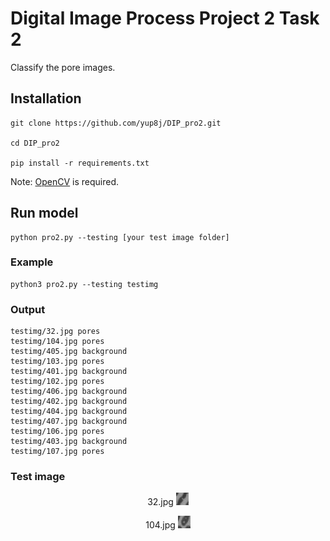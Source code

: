 # Digital Image Process Project 2 Task 2

Classify the pore images.

## Installation

```
git clone https://github.com/yup8j/DIP_pro2.git

cd DIP_pro2

pip install -r requirements.txt
```
Note: [OpenCV](https://docs.opencv.org/3.4.5/) is required. 
## Run model

```
python pro2.py --testing [your test image folder]
```

### Example

```
python3 pro2.py --testing testimg                               
```

### Output

```
testimg/32.jpg pores
testimg/104.jpg pores
testimg/405.jpg background
testimg/103.jpg pores
testimg/401.jpg background
testimg/102.jpg pores
testimg/406.jpg background
testimg/402.jpg background
testimg/404.jpg background
testimg/407.jpg background
testimg/106.jpg pores
testimg/403.jpg background
testimg/107.jpg pores
```

### Test image

<div align=center>

32.jpg ![32.jpg](testimg/32.jpg)

104.jpg ![104.jpg](testimg/104.jpg)
</div>
